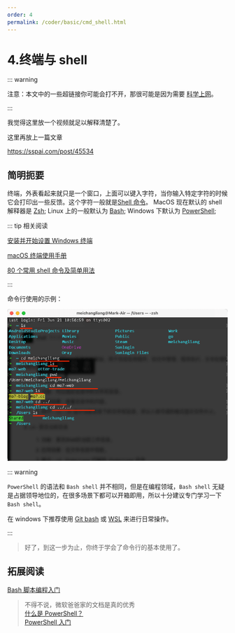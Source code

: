 ```yaml
---
order: 4
permalink: /coder/basic/cmd_shell.html
---
```


# 4.终端与 shell

::: warning

注意：本文中的一些超链接你可能会打不开，那很可能是因为需要 [科学上网](/coder/basic/proxy_to_net.html)。

:::

我觉得这里放一个视频就足以解释清楚了。

<BiliBili bvid="BV17m411U7cC" />

这里再放上一篇文章

https://sspai.com/post/45534

## 简明扼要

终端，外表看起来就只是一个窗口，上面可以键入字符，当你输入特定字符的时候它会打印出一些反馈。这个字符一般就是[Shell 命令](https://www.runoob.com/linux/linux-shell.html)。
MacOS 现在默认的 shell 解释器是 [Zsh](https://www.duidaima.com/Group/Topic/OtherTools/17940);
Linux 上的一般默认为 [Bash](https://zh.wikipedia.org/wiki/Bash);
Windows 下默认为 [PowerShell](https://zh.wikipedia.org/wiki/PowerShell);

::: tip 相关阅读

[安装并开始设置 Windows 终端](https://learn.microsoft.com/zh-cn/windows/terminal/install)

[macOS 终端使用手册](https://support.apple.com/zh-cn/guide/terminal/welcome/mac)

[80 个常用 shell 命令及简单用法](https://blog.csdn.net/WQY867047910/article/details/134788517)

:::

命令行使用的示例：

![ls、pwd、cd 命令演示](image//terminal.png)

::: warning

`PowerShell` 的语法和 `Bash shell` 并不相同，但是在编程领域，`Bash shell` 无疑是占据领导地位的，在很多场景下都可以开箱即用，所以十分建议专门学习一下 `Bash shell`。

在 windows 下推荐使用 [Git bash](https://moshanghua.net/details/2765) 或 [WSL](/misc/wsl_ready.html) 来进行日常操作。

:::

> 好了，到这一步为止，你终于学会了命令行的基本使用了。

## 拓展阅读

[Bash 脚本编程入门](https://linux.cn/article-16120-1.html)

> 不得不说，微软爸爸家的文档是真的优秀 \
> [什么是 PowerShell？](https://learn.microsoft.com/zh-cn/powershell/scripting/overview) \
> [PowerShell 入门](https://learn.microsoft.com/zh-cn/powershell/scripting/learn/ps101/01-getting-started)
